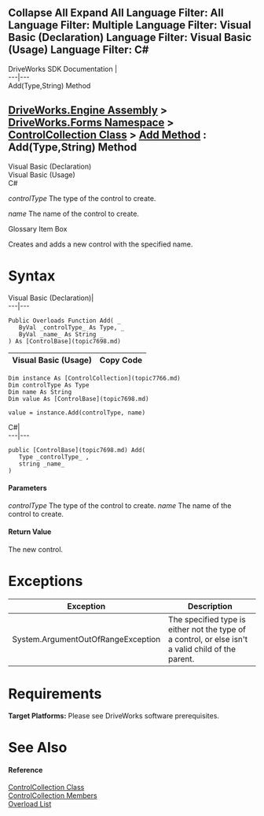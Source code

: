 Collapse All Expand All Language Filter: All  Language Filter: Multiple  Language Filter: Visual Basic (Declaration) Language Filter: Visual Basic (Usage) Language Filter: C#  
---  
DriveWorks SDK Documentation  |   
---|---  
Add(Type,String) Method   
  
[DriveWorks.Engine Assembly](topic2156.md) > [DriveWorks.Forms Namespace](topic7266.md) > [ControlCollection Class](topic7766.md) > [Add Method](topic7772.md) : Add(Type,String) Method  
---  
  
Visual Basic (Declaration)    
Visual Basic (Usage)    
C# 

_controlType_
    The type of the control to create.

_name_
    The name of the control to create.

Glossary Item Box

Creates and adds a new control with the specified name. 

# Syntax

Visual Basic (Declaration)|   
---|---  
      
    
    Public Overloads Function Add( _
       ByVal _controlType_ As Type, _
       ByVal _name_ As String _
    ) As [ControlBase](topic7698.md)  
  
Visual Basic (Usage)| Copy Code  
---|---  
      
    
    Dim instance As [ControlCollection](topic7766.md)
    Dim controlType As Type
    Dim name As String
    Dim value As [ControlBase](topic7698.md)
     
    value = instance.Add(controlType, name)  
  
C#|   
---|---  
      
    
    public [ControlBase](topic7698.md) Add( 
       Type _controlType_ ,
       string _name_
    )  
  
#### Parameters

 _controlType_
    The type of the control to create.
_name_
    The name of the control to create.

#### Return Value

The new control.

# Exceptions

Exception| Description  
---|---  
System.ArgumentOutOfRangeException| The specified type is either not the type of a control, or else isn't a valid child of the parent.  
  
# Requirements

**Target Platforms:** Please see DriveWorks software prerequisites.

# See Also

#### Reference

[ControlCollection Class](topic7766.md)   
[ControlCollection Members](topic7767.md)   
[Overload List](topic7772.md)



